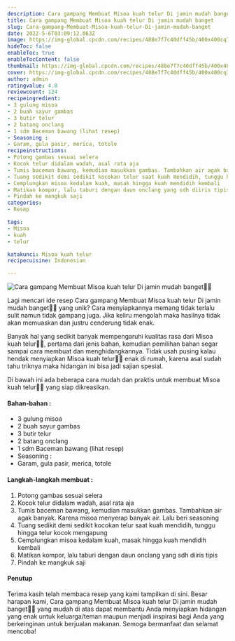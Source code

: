 ```yaml
---
description: Cara gampang Membuat Misoa kuah telur Di jamin mudah banget"
title: Cara gampang Membuat Misoa kuah telur Di jamin mudah banget
slug: Cara-gampang-Membuat-Misoa-kuah-telur-Di-jamin-mudah-banget
date: 2022-5-6T03:09:12.063Z
image: https://img-global.cpcdn.com/recipes/488e7f7c40dff45b/400x400cq70/photo.jpg
hideToc: false
enableToc: true
enableTocContent: false
thumbnail: https://img-global.cpcdn.com/recipes/488e7f7c40dff45b/400x400cq70/photo.jpg
cover: https://img-global.cpcdn.com/recipes/488e7f7c40dff45b/400x400cq70/photo.jpg
author: admin
ratingvalue: 4.8
reviewcount: 124
recipeingredient:
- 3 gulung misoa
- 2 buah sayur gambas
- 3 butir telur
- 2 batang onclang
- 1 sdm Baceman bawang (lihat resep)
- Seasoning :
- Garam, gula pasir, merica, totole
recipeinstructions:
- Potong gambas sesuai selera
- Kocok telur didalam wadah, asal rata aja
- Tumis baceman bawang, kemudian masukkan gambas. Tambahkan air agak banyak. Karena misoa menyerap banyak air. Lalu beri seasoning
- Tuang sedikit demi sedikit kocokan telur saat kuah mendidih, tunggu hingga telur kocok mengapung
- Cemplungkan misoa kedalam kuah, masak hingga kuah mendidih kembali
- Matikan kompor, lalu taburi dengan daun onclang yang sdh diiris tipis
- Pindah ke mangkuk saji
categories:
- Resep

tags:
- Misoa
- kuah
- telur

katakunci: Misoa kuah telur
recipecuisine: Indonesian

---
```


![Cara gampang Membuat Misoa kuah telur Di jamin mudah banget👩‍🍳](https://img-global.cpcdn.com/recipes/488e7f7c40dff45b/400x400cq70/photo.jpg)

Lagi mencari ide resep Cara gampang Membuat Misoa kuah telur Di jamin mudah banget👩‍🍳 yang unik? Cara menyiapkannya memang tidak terlalu sulit namun tidak gampang juga. Jika keliru mengolah maka hasilnya tidak akan memuaskan dan justru cenderung tidak enak.

Banyak hal yang sedikit banyak mempengaruhi kualitas rasa dari Misoa kuah telur👩‍🍳, pertama dari jenis bahan, kemudian pemilihan bahan segar sampai cara membuat dan menghidangkannya. Tidak usah pusing kalau hendak menyiapkan Misoa kuah telur👩‍🍳 enak di rumah, karena asal sudah tahu triknya maka hidangan ini bisa jadi sajian spesial.

Di bawah ini ada beberapa cara mudah dan praktis untuk membuat Misoa kuah telur👩‍🍳 yang siap dikreasikan.

<!--inarticleads1-->

#### Bahan-bahan :

- 3 gulung misoa
- 2 buah sayur gambas
- 3 butir telur
- 2 batang onclang
- 1 sdm Baceman bawang (lihat resep)
- Seasoning :
- Garam, gula pasir, merica, totole

<!--inarticleads2-->

#### Langkah-langkah membuat :

1. Potong gambas sesuai selera
1. Kocok telur didalam wadah, asal rata aja
1. Tumis baceman bawang, kemudian masukkan gambas. Tambahkan air agak banyak. Karena misoa menyerap banyak air. Lalu beri seasoning
1. Tuang sedikit demi sedikit kocokan telur saat kuah mendidih, tunggu hingga telur kocok mengapung
1. Cemplungkan misoa kedalam kuah, masak hingga kuah mendidih kembali
1. Matikan kompor, lalu taburi dengan daun onclang yang sdh diiris tipis
1. Pindah ke mangkuk saji

#### Penutup

Terima kasih telah membaca resep yang kami tampilkan di sini. Besar harapan kami, Cara gampang Membuat Misoa kuah telur Di jamin mudah banget👩‍🍳 yang mudah di atas dapat membantu Anda menyiapkan hidangan yang enak untuk keluarga/teman maupun menjadi inspirasi bagi Anda yang berkeinginan untuk berjualan makanan. Semoga bermanfaat dan selamat mencoba!